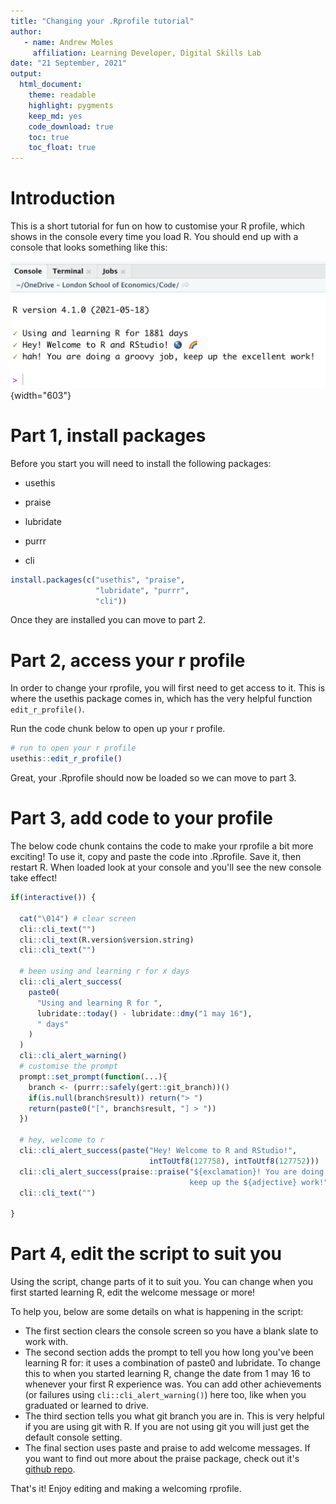 ```yaml
---
title: "Changing your .Rprofile tutorial"
author:
   - name: Andrew Moles
     affiliation: Learning Developer, Digital Skills Lab
date: "21 September, 2021"
output: 
  html_document: 
    theme: readable
    highlight: pygments
    keep_md: yes
    code_download: true
    toc: true
    toc_float: true
---
```


# Introduction

This is a short tutorial for fun on how to customise your R profile, which shows in the console every time you load R. You should end up with a console that looks something like this:


![](rprofile.png){width="603"}

# Part 1, install packages

Before you start you will need to install the following packages:

-   usethis

-   praise

-   lubridate	

-   purrr

-   cli


```r
install.packages(c("usethis", "praise", 
                   "lubridate", "purrr",
                   "cli"))
```

Once they are installed you can move to part 2.

# Part 2, access your r profile

In order to change your rprofile, you will first need to get access to it. This is where the usethis package comes in, which has the very helpful function `edit_r_profile()`.

Run the code chunk below to open up your r profile.


```r
# run to open your r profile
usethis::edit_r_profile()
```

Great, your .Rprofile should now be loaded so we can move to part 3.

# Part 3, add code to your profile

The below code chunk contains the code to make your rprofile a bit more exciting! To use it, copy and paste the code into .Rprofile. Save it, then restart R. When loaded look at your console and you'll see the new console take effect!


```r
if(interactive()) {
  
  cat("\014") # clear screen
  cli::cli_text("")
  cli::cli_text(R.version$version.string)
  cli::cli_text("")
  
  # been using and learning r for x days
  cli::cli_alert_success(
    paste0(
      "Using and learning R for ",
      lubridate::today() - lubridate::dmy("1 may 16"),
      " days"
    )
  )
  cli::cli_alert_warning()
  # customise the prompt
  prompt::set_prompt(function(...){
    branch <- (purrr::safely(gert::git_branch))()
    if(is.null(branch$result)) return("> ")
    return(paste0("[", branch$result, "] > "))
  })
  
  # hey, welcome to r
  cli::cli_alert_success(paste("Hey! Welcome to R and RStudio!",
                               intToUtf8(127758), intToUtf8(127752)))
  cli::cli_alert_success(praise::praise("${exclamation}! You are doing a ${adjective} job, 
                                        keep up the ${adjective} work!"))
  cli::cli_text("")
  
}
```

# Part 4, edit the script to suit you

Using the script, change parts of it to suit you. You can change when you first started learning R, edit the welcome message or more! 

To help you, below are some details on what is happening in the script:

- The first section clears the console screen so you have a blank slate to work with.
- The second section adds the prompt to tell you how long you've been learning R for: it uses a combination of paste0 and lubridate. To change this to when you started learning R, change the date from 1 may 16 to whenever your first R experience was. You can add other achievements (or failures using `cli::cli_alert_warning()`) here too, like when you graduated or learned to drive.
- The third section tells you what git branch you are in. This is very helpful if you are using git with R. If you are not using git you will just get the default console setting.
- The final section uses paste and praise to add welcome messages. If you want to find out more about the praise package, check out it's [github repo](https://github.com/rladies/praise).

That's it! Enjoy editing and making a welcoming rprofile.
